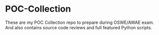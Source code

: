 # POC-Collection

These are my POC Collection repo to prepare during OSWE/AWAE exam. And also contains source code reviews and full featured Python scripts.
